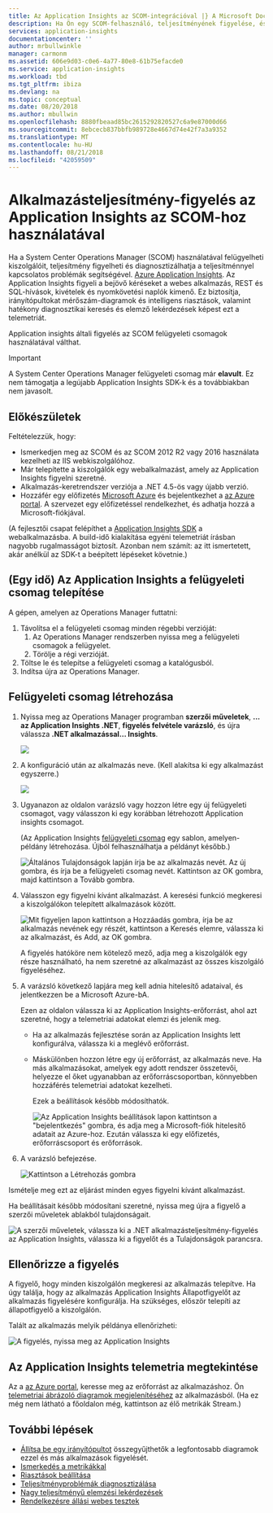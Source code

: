 ```yaml
---
title: Az Application Insights az SCOM-integrációval |} A Microsoft Docs
description: Ha Ön egy SCOM-felhasználó, teljesítményének figyelése, és diagnosztizálhatja a problémákat az Application insights segítségével. Az irányítópultok átfogó, intelligens riasztások, hatékony diagnosztikai eszközöket és elemzési lekérdezések.
services: application-insights
documentationcenter: ''
author: mrbullwinkle
manager: carmonm
ms.assetid: 606e9d03-c0e6-4a77-80e8-61b75efacde0
ms.service: application-insights
ms.workload: tbd
ms.tgt_pltfrm: ibiza
ms.devlang: na
ms.topic: conceptual
ms.date: 08/20/2018
ms.author: mbullwin
ms.openlocfilehash: 8880fbeaad85bc2615292820527c6a9e87000d66
ms.sourcegitcommit: 8ebcecb837bbfb989728e4667d74e42f7a3a9352
ms.translationtype: MT
ms.contentlocale: hu-HU
ms.lasthandoff: 08/21/2018
ms.locfileid: "42059509"
---
```

# <a name="application-performance-monitoring-using-application-insights-for-scom"></a>Alkalmazásteljesítmény-figyelés az Application Insights az SCOM-hoz használatával
Ha a System Center Operations Manager (SCOM) használatával felügyelheti kiszolgálóit, teljesítmény figyelheti és diagnosztizálhatja a teljesítménnyel kapcsolatos problémák segítségével. [Azure Application Insights](app-insights-asp-net.md). Az Application Insights figyeli a bejövő kéréseket a webes alkalmazás, REST és SQL-hívások, kivételek és nyomkövetési naplók kimenő. Ez biztosítja, irányítópultokat mérőszám-diagramok és intelligens riasztások, valamint hatékony diagnosztikai keresés és elemző lekérdezések képest ezt a telemetriát. 

Application insights általi figyelés az SCOM felügyeleti csomagok használatával válthat.

> [!IMPORTANT]
> A System Center Operations Manager felügyeleti csomag már **elavult**. Ez nem támogatja a legújabb Application Insights SDK-k és a továbbiakban nem javasolt.

## <a name="before-you-start"></a>Előkészületek
Feltételezzük, hogy:

* Ismerkedjen meg az SCOM és az SCOM 2012 R2 vagy 2016 használata kezelheti az IIS webkiszolgálóhoz.
* Már telepítette a kiszolgálók egy webalkalmazást, amely az Application Insights figyelni szeretné.
* Alkalmazás-keretrendszer verziója a .NET 4.5-ös vagy újabb verzió.
* Hozzáfér egy előfizetés [Microsoft Azure](https://azure.com) és bejelentkezhet a [az Azure portal](https://portal.azure.com). A szervezet egy előfizetéssel rendelkezhet, és adhatja hozzá a Microsoft-fiókjával.

(A fejlesztői csapat felépíthet a [Application Insights SDK](app-insights-asp-net.md) a webalkalmazásba. A build-idő kialakítása egyéni telemetriát írásban nagyobb rugalmasságot biztosít. Azonban nem számít: az itt ismertetett, akár anélkül az SDK-t a beépített lépéseket követnie.)

## <a name="one-time-install-application-insights-management-pack"></a>(Egy idő) Az Application Insights a felügyeleti csomag telepítése
A gépen, amelyen az Operations Manager futtatni:

1. Távolítsa el a felügyeleti csomag minden régebbi verzióját:
   1. Az Operations Manager rendszerben nyissa meg a felügyeleti csomagok a felügyelet. 
   2. Törölje a régi verzióját.
2. Töltse le és telepítse a felügyeleti csomag a katalógusból.
3. Indítsa újra az Operations Manager.

## <a name="create-a-management-pack"></a>Felügyeleti csomag létrehozása
1. Nyissa meg az Operations Manager programban **szerzői műveletek**, **... az Application Insights .NET**, **figyelés felvétele varázsló**, és újra válassza **.NET alkalmazással... Insights**.
   
    ![](./media/app-insights-scom/020.png)
2. A konfiguráció után az alkalmazás neve. (Kell alakítsa ki egy alkalmazást egyszerre.)
   
    ![](./media/app-insights-scom/030.png)
3. Ugyanazon az oldalon varázsló vagy hozzon létre egy új felügyeleti csomagot, vagy válasszon ki egy korábban létrehozott Application insights csomagot.
   
     (Az Application Insights [felügyeleti csomag](https://technet.microsoft.com/library/cc974491.aspx) egy sablon, amelyen-példány létrehozása. Újból felhasználhatja a példányt később.)

    ![Általános Tulajdonságok lapján írja be az alkalmazás nevét. Az új gombra, és írja be a felügyeleti csomag nevét. Kattintson az OK gombra, majd kattintson a Tovább gombra.](./media/app-insights-scom/040.png)

1. Válasszon egy figyelni kívánt alkalmazást. A keresési funkció megkeresi a kiszolgálókon telepített alkalmazások között.
   
    ![Mit figyeljen lapon kattintson a Hozzáadás gombra, írja be az alkalmazás nevének egy részét, kattintson a Keresés elemre, válassza ki az alkalmazást, és Add, az OK gombra.](./media/app-insights-scom/050.png)
   
    A figyelés hatóköre nem kötelező mező, adja meg a kiszolgálók egy része használható, ha nem szeretné az alkalmazást az összes kiszolgáló figyeléséhez.
2. A varázsló következő lapjára meg kell adnia hitelesítő adataival, és jelentkezzen be a Microsoft Azure-bA.
   
    Ezen az oldalon válassza ki az Application Insights-erőforrást, ahol azt szeretné, hogy a telemetriai adatokat elemzi és jelenik meg. 
   
   * Ha az alkalmazás fejlesztése során az Application Insights lett konfigurálva, válassza ki a meglévő erőforrást.
   * Máskülönben hozzon létre egy új erőforrást, az alkalmazás neve. Ha más alkalmazásokat, amelyek egy adott rendszer összetevői, helyezze el őket ugyanabban az erőforráscsoportban, könnyebben hozzáférés telemetriai adatokat kezelheti.
     
     Ezek a beállítások később módosíthatók.
     
     ![Az Application Insights beállítások lapon kattintson a "bejelentkezés" gombra, és adja meg a Microsoft-fiók hitelesítő adatait az Azure-hoz. Ezután válassza ki egy előfizetés, erőforráscsoport és erőforrások.](./media/app-insights-scom/060.png)
3. A varázsló befejezése.
   
    ![Kattintson a Létrehozás gombra](./media/app-insights-scom/070.png)

Ismételje meg ezt az eljárást minden egyes figyelni kívánt alkalmazást.

Ha beállításait később módosítani szeretné, nyissa meg újra a figyelő a szerzői műveletek ablakból tulajdonságait.

![A szerzői műveletek, válassza ki a .NET alkalmazásteljesítmény-figyelés az Application Insights, válassza ki a figyelőt és a Tulajdonságok parancsra.](./media/app-insights-scom/080.png)

## <a name="verify-monitoring"></a>Ellenőrizze a figyelés
A figyelő, hogy minden kiszolgálón megkeresi az alkalmazás telepítve. Ha úgy találja, hogy az alkalmazás Application Insights Állapotfigyelőt az alkalmazás figyelésére konfigurálja. Ha szükséges, először telepíti az állapotfigyelő a kiszolgálón.

Talált az alkalmazás melyik példánya ellenőrizheti:

![A figyelés, nyissa meg az Application Insights](./media/app-insights-scom/100.png)

## <a name="view-telemetry-in-application-insights"></a>Az Application Insights telemetria megtekintése
Az a [az Azure portal](https://portal.azure.com), keresse meg az erőforrást az alkalmazáshoz. Ön [telemetriai ábrázoló diagramok megjelenítéséhez](app-insights-dashboards.md) az alkalmazásból. (Ha ez még nem látható a főoldalon még, kattintson az élő metrikák Stream.)

## <a name="next-steps"></a>További lépések
* [Állítsa be egy irányítópultot](app-insights-dashboards.md) összegyűjthetők a legfontosabb diagramok ezzel és más alkalmazások figyelését.
* [Ismerkedés a metrikákkal](app-insights-metrics-explorer.md)
* [Riasztások beállítása](app-insights-alerts.md)
* [Teljesítményproblémák diagnosztizálása](app-insights-detect-triage-diagnose.md)
* [Nagy teljesítményű elemzési lekérdezések](app-insights-analytics.md)
* [Rendelkezésre állási webes tesztek](app-insights-monitor-web-app-availability.md)

